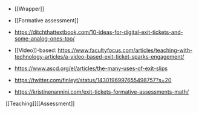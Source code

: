   - [[Wrapper]]
  - [[Formative assessment]]

  - https://ditchthattextbook.com/10-ideas-for-digital-exit-tickets-and-some-analog-ones-too/
  - [[Video]]-based:
    https://www.facultyfocus.com/articles/teaching-with-technology-articles/a-video-based-exit-ticket-sparks-engagement/

  - https://www.ascd.org/el/articles/the-many-uses-of-exit-slips
  - https://twitter.com/finleyt/status/1430196997655498757?s=20

  - https://kristinenannini.com/exit-tickets-formative-assessments-math/

[[Teaching]][[Assessment]]